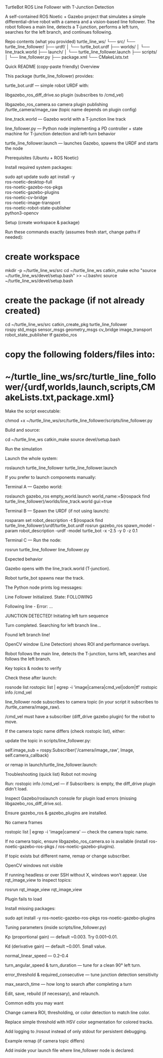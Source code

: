 TurtleBot ROS Line Follower with T-Junction Detection

A self-contained ROS Noetic + Gazebo project that simulates a simple differential-drive robot with a camera and a vision-based line follower. The robot follows a main line, detects a T-junction, performs a left turn, searches for the left branch, and continues following.

Repo contents (what you provided)
turtle_line_ws/
└── src/
    └── turtle_line_follower/
        ├── urdf/
        │   └── turtle_bot.urdf
        ├── worlds/
        │   └── line_track.world
        ├── launch/
        │   └── turtle_line_follower.launch
        ├── scripts/
        │   └── line_follower.py
        ├── package.xml
        └── CMakeLists.txt

Quick README (copy-paste friendly)
Overview

This package (turtle_line_follower) provides:

turtle_bot.urdf — simple robot URDF with:

libgazebo_ros_diff_drive.so plugin (subscribes to /cmd_vel)

libgazebo_ros_camera.so camera plugin publishing /turtle_camera/image_raw (topic name depends on plugin config)

line_track.world — Gazebo world with a T-junction line track

line_follower.py — Python node implementing a PD controller + state machine for T-junction detection and left-turn behavior

turtle_line_follower.launch — launches Gazebo, spawns the URDF and starts the node

Prerequisites (Ubuntu + ROS Noetic)

Install required system packages:

sudo apt update
sudo apt install -y \
  ros-noetic-desktop-full \
  ros-noetic-gazebo-ros-pkgs \
  ros-noetic-gazebo-plugins \
  ros-noetic-cv-bridge \
  ros-noetic-image-transport \
  ros-noetic-robot-state-publisher \
  python3-opencv

Setup (create workspace & package)

Run these commands exactly (assumes fresh start, change paths if needed):

# create workspace
mkdir -p ~/turtle_line_ws/src
cd ~/turtle_line_ws
catkin_make
echo "source ~/turtle_line_ws/devel/setup.bash" >> ~/.bashrc
source ~/turtle_line_ws/devel/setup.bash

# create the package (if not already created)
cd ~/turtle_line_ws/src
catkin_create_pkg turtle_line_follower \
  rospy std_msgs sensor_msgs geometry_msgs cv_bridge image_transport robot_state_publisher tf gazebo_ros

# copy the following folders/files into:
# ~/turtle_line_ws/src/turtle_line_follower/{urdf,worlds,launch,scripts,CMakeLists.txt,package.xml}


Make the script executable:

chmod +x ~/turtle_line_ws/src/turtle_line_follower/scripts/line_follower.py


Build and source:

cd ~/turtle_line_ws
catkin_make
source devel/setup.bash

Run the simulation

Launch the whole system:

roslaunch turtle_line_follower turtle_line_follower.launch


If you prefer to launch components manually:

Terminal A — Gazebo world:

roslaunch gazebo_ros empty_world.launch world_name:=$(rospack find turtle_line_follower)/worlds/line_track.world gui:=true


Terminal B — Spawn the URDF (if not using launch):

rosparam set robot_description -t $(rospack find turtle_line_follower)/urdf/turtle_bot.urdf
rosrun gazebo_ros spawn_model -param robot_description -urdf -model turtle_bot -x -2.5 -y 0 -z 0.1


Terminal C — Run the node:

rosrun turtle_line_follower line_follower.py

Expected behavior

Gazebo opens with the line_track.world (T-junction).

Robot turtle_bot spawns near the track.

The Python node prints log messages:

Line Follower Initialized. State: FOLLOWING

Following line - Error: ...

JUNCTION DETECTED! Initiating left turn sequence

Turn completed. Searching for left branch line...

Found left branch line!

OpenCV window (Line Detection) shows ROI and performance overlays.

Robot follows the main line, detects the T-junction, turns left, searches and follows the left branch.

Key topics & nodes to verify

Check these after launch:

rosnode list
rostopic list | egrep -i 'image|camera|cmd_vel|odom|tf'
rostopic info /cmd_vel


line_follower node subscribes to camera topic (in your script it subscribes to /turtle_camera/image_raw).

/cmd_vel must have a subscriber (diff_drive gazebo plugin) for the robot to move.

If the camera topic name differs (check rostopic list), either:

update the topic in scripts/line_follower.py:

self.image_sub = rospy.Subscriber('/camera/image_raw', Image, self.camera_callback)


or remap in launch/turtle_line_follower.launch:

<node name="line_follower" pkg="turtle_line_follower" type="line_follower.py" output="screen">
  <remap from="/turtle_camera/image_raw" to="/camera/image_raw"/>
</node>

Troubleshooting (quick list)
Robot not moving

Run: rostopic info /cmd_vel — if Subscribers: is empty, the diff_drive plugin didn't load.

Inspect Gazebo/roslaunch console for plugin load errors (missing libgazebo_ros_diff_drive.so).

Ensure gazebo_ros & gazebo_plugins are installed.

No camera frames

rostopic list | egrep -i 'image|camera' — check the camera topic name.

If no camera topic, ensure libgazebo_ros_camera.so is available (install ros-noetic-gazebo-ros-pkgs / ros-noetic-gazebo-plugins).

If topic exists but different name, remap or change subscriber.

OpenCV windows not visible

If running headless or over SSH without X, windows won’t appear. Use rqt_image_view to inspect topics:

rosrun rqt_image_view rqt_image_view

Plugin fails to load

Install missing packages:

sudo apt install -y ros-noetic-gazebo-ros-pkgs ros-noetic-gazebo-plugins

Tuning parameters (inside scripts/line_follower.py)

Kp (proportional gain) — default ~0.003. Try 0.001–0.01.

Kd (derivative gain) — default ~0.001. Small value.

normal_linear_speed — 0.2–0.4

turn_angular_speed & turn_duration — tune for a clean 90° left turn.

error_threshold & required_consecutive — tune junction detection sensitivity

max_search_time — how long to search after completing a turn

Edit, save, rebuild (if necessary), and relaunch.

Common edits you may want

Change camera ROI, thresholding, or color detection to match line color.

Replace simple threshold with HSV color segmentation for colored tracks.

Add logging to /rosout instead of only stdout for persistent debugging.

Example remap (if camera topic differs)

Add inside your launch file where line_follower node is declared:

<node name="line_follower" pkg="turtle_line_follower" type="line_follower.py" output="screen">
  <remap from="/turtle_camera/image_raw" to="/camera/image_raw"/>
</node>
